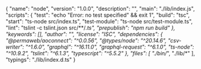 {
  "name": "node",
  "version": "1.0.0",
  "description": "",
  "main": "./lib/index.js",
  "scripts": {
    "test": "echo \"Error: no test specified\" && exit 1",
    "build": "tsc",
    "start": "ts-node src/index.ts",
    "test-module": "ts-node src/test-module.ts",
    "lint": "tslint -c tslint.json src/**/*.ts",
    "prepublish": "npm run build"
  },
  "keywords": [],
  "author": "",
  "license": "ISC",
  "dependencies": {
    "@permaweb/aoconnect": "^0.0.56",
    "@types/node": "^20.14.6",
    "csv-writer": "^1.6.0",
    "graphql": "^16.11.0",
    "graphql-request": "^6.1.0",
    "ts-node": "^10.9.2",
    "tslint": "^6.1.3",
    "typescript": "^5.5.2"
  },
  "files": [
    "./bin/*",
    "./lib/*"
  ],
  "typings": "./lib/index.d.ts"
}
